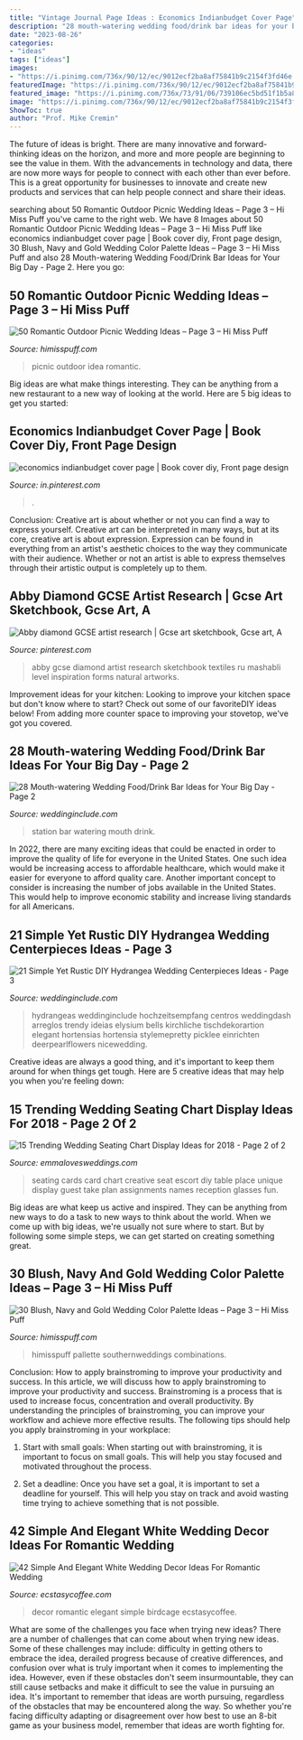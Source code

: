 ```yaml
---
title: "Vintage Journal Page Ideas : Economics Indianbudget Cover Page"
description: "28 mouth-watering wedding food/drink bar ideas for your big day"
date: "2023-08-26"
categories:
- "ideas"
tags: ["ideas"]
images:
- "https://i.pinimg.com/736x/90/12/ec/9012ecf2ba8af75841b9c2154f3fd46e.jpg"
featuredImage: "https://i.pinimg.com/736x/90/12/ec/9012ecf2ba8af75841b9c2154f3fd46e.jpg"
featured_image: "https://i.pinimg.com/736x/73/91/06/739106ec5bd51f1b5a8dab7615b00990.jpg"
image: "https://i.pinimg.com/736x/90/12/ec/9012ecf2ba8af75841b9c2154f3fd46e.jpg"
ShowToc: true
author: "Prof. Mike Cremin"
---
```



The future of ideas is bright. There are many innovative and forward-thinking ideas on the horizon, and more and more people are beginning to see the value in them. With the advancements in technology and data, there are now more ways for people to connect with each other than ever before. This is a great opportunity for businesses to innovate and create new products and services that can help people connect and share their ideas.

	

		
searching about 50 Romantic Outdoor Picnic Wedding Ideas – Page 3 – Hi Miss Puff you've came to the right web. We have 8 Images about 50 Romantic Outdoor Picnic Wedding Ideas – Page 3 – Hi Miss Puff like economics indianbudget cover page | Book cover diy, Front page design, 30 Blush, Navy and Gold Wedding Color Palette Ideas – Page 3 – Hi Miss Puff and also 28 Mouth-watering Wedding Food/Drink Bar Ideas for Your Big Day - Page 2. Here you go:
		
    
## 50 Romantic Outdoor Picnic Wedding Ideas – Page 3 – Hi Miss Puff

<img loading=lazy src="https://www.himisspuff.com/wp-content/uploads/2017/02/Rustic-Outdoor-Picnic-Wedding-Ideas-10.jpg" onerror="this.onerror=null;this.src='https://tse4.mm.bing.net/th?id=OIP.xMLS9Y2keU8EPVrtqmxDRgDMEx&amp;pid=15.1';" alt="50 Romantic Outdoor Picnic Wedding Ideas – Page 3 – Hi Miss Puff">

_Source: himisspuff.com_

>picnic outdoor idea romantic. 

	

Big ideas are what make things interesting. They can be anything from a new restaurant to a new way of looking at the world. Here are 5 big ideas to get you started: 

    
## Economics Indianbudget Cover Page | Book Cover Diy, Front Page Design

<img loading=lazy src="https://i.pinimg.com/736x/73/91/06/739106ec5bd51f1b5a8dab7615b00990.jpg" onerror="this.onerror=null;this.src='https://tse4.mm.bing.net/th?id=OIP.MSStQ3vm-8t0Xz1LCEiJLQHaJ3&amp;pid=15.1';" alt="economics indianbudget cover page | Book cover diy, Front page design">

_Source: in.pinterest.com_

>. 

	

Conclusion: Creative art is about whether or not you can find a way to express yourself.
Creative art can be interpreted in many ways, but at its core, creative art is about expression. Expression can be found in everything from an artist's aesthetic choices to the way they communicate with their audience. Whether or not an artist is able to express themselves through their artistic output is completely up to them.

    
## Abby Diamond GCSE Artist Research | Gcse Art Sketchbook, Gcse Art, A

<img loading=lazy src="https://i.pinimg.com/736x/90/12/ec/9012ecf2ba8af75841b9c2154f3fd46e.jpg" onerror="this.onerror=null;this.src='https://tse1.mm.bing.net/th?id=OIP.BJ75h7bNL68fkPrQcOHgvgHaJ3&amp;pid=15.1';" alt="Abby diamond GCSE artist research | Gcse art sketchbook, Gcse art, A">

_Source: pinterest.com_

>abby gcse diamond artist research sketchbook textiles ru mashabli level inspiration forms natural artworks. 

	

Improvement ideas for your kitchen:
Looking to improve your kitchen space but don't know where to start? Check out some of our favoriteDIY ideas below! From adding more counter space to improving your stovetop, we've got you covered.

    
## 28 Mouth-watering Wedding Food/Drink Bar Ideas For Your Big Day - Page 2

<img loading=lazy src="http://www.weddinginclude.com/wp-content/uploads/2017/05/Food-Station-Ideas-Your-Guests-Will-Drool-Over.jpg" onerror="this.onerror=null;this.src='https://tse1.mm.bing.net/th?id=OIP.5OyvEMONTWfi-WZihH7qIwHaKS&amp;pid=15.1';" alt="28 Mouth-watering Wedding Food/Drink Bar Ideas for Your Big Day - Page 2">

_Source: weddinginclude.com_

>station bar watering mouth drink. 

	

In 2022, there are many exciting ideas that could be enacted in order to improve the quality of life for everyone in the United States. One such idea would be increasing access to affordable healthcare, which would make it easier for everyone to afford quality care. Another important concept to consider is increasing the number of jobs available in the United States. This would help to improve economic stability and increase living standards for all Americans.

    
## 21 Simple Yet Rustic DIY Hydrangea Wedding Centerpieces Ideas - Page 3

<img loading=lazy src="http://www.weddinginclude.com/wp-content/uploads/2017/07/Simple-Hydrangea-centerpieces.jpg" onerror="this.onerror=null;this.src='https://tse4.mm.bing.net/th?id=OIP.HZINZkA7QF-ZHDFX2OTsuwAAAA&amp;pid=15.1';" alt="21 Simple Yet Rustic DIY Hydrangea Wedding Centerpieces Ideas - Page 3">

_Source: weddinginclude.com_

>hydrangeas weddinginclude hochzeitsempfang centros weddingdash arreglos trendy ideias elysium bells kirchliche tischdekorartion elegant hortensias hortensia stylemepretty picklee einrichten deerpearlflowers nicewedding. 

	

Creative ideas are always a good thing, and it's important to keep them around for when things get tough. Here are 5 creative ideas that may help you when you're feeling down: 

    
## 15 Trending Wedding Seating Chart Display Ideas For 2018 - Page 2 Of 2

<img loading=lazy src="http://emmalovesweddings.com/wp-content/uploads/2017/12/creative-wedding-seating-plan-ideas.jpg" onerror="this.onerror=null;this.src='https://tse1.mm.bing.net/th?id=OIP.iJv9GX-mNE89R6rx72N_ywHaLI&amp;pid=15.1';" alt="15 Trending Wedding Seating Chart Display Ideas for 2018 - Page 2 of 2">

_Source: emmalovesweddings.com_

>seating cards card chart creative seat escort diy table place unique display guest take plan assignments names reception glasses fun. 

	

Big ideas are what keep us active and inspired. They can be anything from new ways to do a task to new ways to think about the world. When we come up with big ideas, we're usually not sure where to start. But by following some simple steps, we can get started on creating something great.

    
## 30 Blush, Navy And Gold Wedding Color Palette Ideas – Page 3 – Hi Miss Puff

<img loading=lazy src="https://www.himisspuff.com/wp-content/uploads/2017/01/navy-dress-and-peach-bouquet.jpg" onerror="this.onerror=null;this.src='https://tse3.mm.bing.net/th?id=OIP.iqJ5rgxCq-bGXQcZVvYe1gHaK9&amp;pid=15.1';" alt="30 Blush, Navy and Gold Wedding Color Palette Ideas – Page 3 – Hi Miss Puff">

_Source: himisspuff.com_

>himisspuff pallette southernweddings combinations. 

	

Conclusion: How to apply brainstroming to improve your productivity and success.
In this article, we will discuss how to apply brainstroming to improve your productivity and success. Brainstroming is a process that is used to increase focus, concentration and overall productivity. By understanding the principles of brainstroming, you can improve your workflow and achieve more effective results. The following tips should help you apply brainstroming in your workplace: 
1) Start with small goals: When starting out with brainstroming, it is important to focus on small goals. This will help you stay focused and motivated throughout the process. 

2) Set a deadline: Once you have set a goal, it is important to set a deadline for yourself. This will help you stay on track and avoid wasting time trying to achieve something that is not possible.

    
## 42 Simple And Elegant White Wedding Decor Ideas For Romantic Wedding

<img loading=lazy src="https://i2.wp.com/www.ecstasycoffee.com/wp-content/uploads/2016/11/white-birdcage-and-babys-breath.jpg?resize=661%2C992" onerror="this.onerror=null;this.src='https://tse2.mm.bing.net/th?id=OIP.EBKFLYjnqGCHGxdkcUH68AHaLH&amp;pid=15.1';" alt="42 Simple And Elegant White Wedding Decor Ideas For Romantic Wedding">

_Source: ecstasycoffee.com_

>decor romantic elegant simple birdcage ecstasycoffee. 

	

What are some of the challenges you face when trying new ideas?
There are a number of challenges that can come about when trying new ideas. Some of these challenges may include: difficulty in getting others to embrace the idea, derailed progress because of creative differences, and confusion over what is truly important when it comes to implementing the idea. However, even if these obstacles don't seem insurmountable, they can still cause setbacks and make it difficult to see the value in pursuing an idea. It's important to remember that ideas are worth pursuing, regardless of the obstacles that may be encountered along the way. So whether you're facing difficulty adapting or disagreement over how best to use an 8-bit game as your business model, remember that ideas are worth fighting for.

